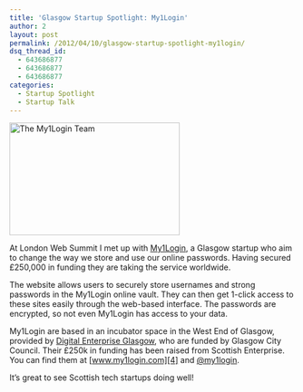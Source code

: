 ```yaml
---
title: 'Glasgow Startup Spotlight: My1Login'
author: 2
layout: post
permalink: /2012/04/10/glasgow-startup-spotlight-my1login/
dsq_thread_id:
  - 643686877
  - 643686877
  - 643686877
categories:
  - Startup Spotlight
  - Startup Talk
---
```

[<img class="alignnone size-medium wp-image-674" title="My1Login Team" src="http://rookieoven.com/wp-content/uploads/2012/04/SHM_3423-Edit-300x199.jpg" alt="The My1Login Team" width="300" height="199" />][1]

At London Web Summit I met up with [My1Login][2], a Glasgow startup who aim to change the way we store and use our online passwords. Having secured £250,000 in funding they are taking the service worldwide.

The website allows users to securely store usernames and strong passwords in the My1Login online vault. They can then get 1-click access to these sites easily through the web-based interface. The passwords are encrypted, so not even My1Login has access to your data.

My1Login are based in an incubator space in the West End of Glasgow, provided by [Digital Enterprise Glasgow][3], who are funded by Glasgow City Council. Their £250k in funding has been raised from Scottish Enterprise. You can find them at [www.my1login.com][4] and [@my1login][5].

It&#8217;s great to see Scottish tech startups doing well!

 [1]: http://rookieoven.com/wp-content/uploads/2012/04/SHM_3423-Edit.jpg
 [2]: http://www.my1login.com
 [3]: http://www.digitalenterpriseglasgow.com/
 [4]: https://www.my1login.com/
 [5]: http://twitter.com/my1login
